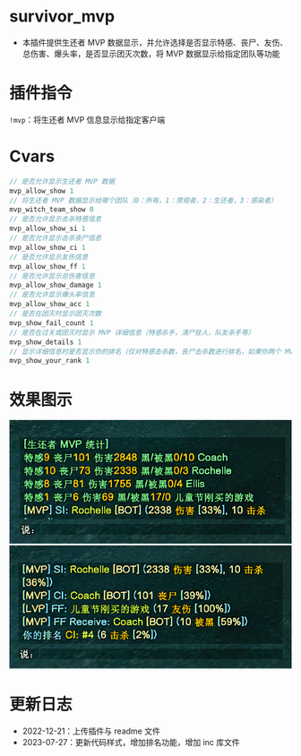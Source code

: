 # survivor_mvp

- 本插件提供生还者 MVP 数据显示，并允许选择是否显示特感、丧尸、友伤、总伤害、爆头率，是否显示团灭次数，将 MVP 数据显示给指定团队等功能

# 插件指令
`!mvp`：将生还者 MVP 信息显示给指定客户端

# Cvars
``` Java
// 是否允许显示生还者 MVP 数据
mvp_allow_show 1
// 将生还者 MVP 数据显示给哪个团队（0：所有，1：旁观者，2：生还者，3：感染者）
mvp_witch_team_show 0
// 是否允许显示击杀特感信息
mvp_allow_show_si 1
// 是否允许显示击杀丧尸信息
mvp_allow_show_ci 1
// 是否允许显示友伤信息
mvp_allow_show_ff 1
// 是否允许显示总伤害信息
mvp_allow_show_damage 1
// 是否允许显示爆头率信息
mvp_allow_show_acc 1
// 是否在团灭时显示团灭次数
mvp_show_fail_count 1
// 是否在过关或团灭时显示 MVP 详细信息（特感杀手，清尸狂人，队友杀手等）
mvp_show_details 1
// 显示详细信息时是否显示你的排名（仅对特感击杀数，丧尸击杀数进行排名，如果你两个 MVP 都不是的话，则对你的特感击杀数进行排名，如果你是特感 MVP 则对你的丧尸击杀数进行排名，反之如果你是丧尸 MVP 则对你的特感击杀数进行排名，如果两项 MVP 都是你则不进行排名）
mvp_show_your_rank 1
```

# 效果图示
![生还者 MVP 效果图示](/SurvivorMVP/survivor_mvp1.png)
![生还者 MVP 效果图示](/SurvivorMVP/survivor_mvp2.png)

# 更新日志
- 2022-12-21：上传插件与 readme 文件
- 2023-07-27：更新代码样式，增加排名功能，增加 inc 库文件
